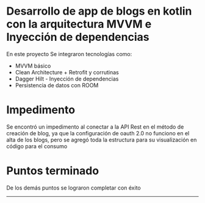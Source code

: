 # Desarrollo de app de blogs en kotlin con la arquitectura MVVM e Inyección de dependencias 


En este proyecto Se integraron tecnologías como:
- MVVM básico
- Clean Architecture + Retrofit y corrutinas
- Dagger Hilt - Inyección de dependencias
- Persistencia de datos con ROOM

# Impedimento
Se encontró un impedimento al conectar a la API Rest en el método de creación de blog, ya que la configuración de oauth 2.0 no funciono en el alta de los blogs, pero se agregó 
toda la estructura para su visualización en código para el consumo

# Puntos terminado
De los demás puntos se lograron completar con éxito

---
